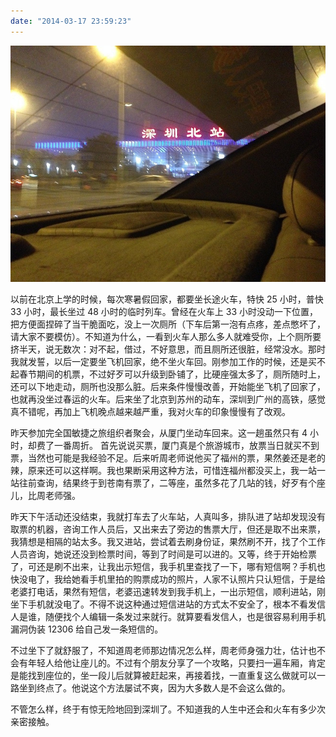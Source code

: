 ```yaml
---
date: "2014-03-17 23:59:23"
---
```


<img src='/_image/2014-03-23/IMG_5134.JPG'>

以前在北京上学的时候，每次寒暑假回家，都要坐长途火车，特快 25 小时，普快 33 小时，最长坐过 48 小时的临时列车。曾经在火车上 33 小时没动一下位置，把方便面捏碎了当干脆面吃，没上一次厕所（下车后第一泡有点疼，差点憋坏了，请大家不要模仿）。不知道为什么，一看到火车人那么多人就难受你，上个厕所要挤半天，说无数次：对不起，借过，不好意思，而且厕所还很脏，经常没水。那时我就发誓，以后一定要坐飞机回家，绝不坐火车回。刚参加工作的时候，还是买不起春节期间的机票，不过好歹可以升级到卧铺了，比硬座强太多了，厕所随时上，还可以下地走动，厕所也没那么脏。后来条件慢慢改善，开始能坐飞机了回家了，也就再没坐过春运的火车。后来坐了北京到苏州的动车，深圳到广州的高铁，感觉真不错呢，再加上飞机晚点越来越严重，我对火车的印象慢慢有了改观。

昨天参加完全国敏捷之旅组织者聚会，从厦门坐动车回来。这一趟虽然只有 4 小时，却费了一番周折。
首先说说买票，厦门真是个旅游城市，放票当日就买不到票，当然也可能是我经验不足。后来听周老师说他买了福州的票，果然姜还是老的辣，原来还可以这样啊。我也果断采用这种方法，可惜连福州都没买上，我一站一站往前查询，结果终于到苍南有票了，二等座，虽然多花了几站的钱，好歹有个座儿，比周老师强。

昨天下午活动还没结束，我就打车去了火车站，人真叫多，排队进了站却发现没有取票的机器，咨询工作人员后，又出来去了旁边的售票大厅，但还是取不出来票，我猜想是相隔的站太多。我又进站，尝试着去刷身份证，果然刷不开，找了个工作人员咨询，她说还没到检票时间，等到了时间是可以进的。又等，终于开始检票了，可还是刷不出来，让我出示短信，我手机里查找了一下，哪有短信啊？手机也快没电了，我给她看手机里拍的购票成功的照片，人家不认照片只认短信，于是给老婆打电话，果然有短信，老婆迅速转发到我手机上，一出示短信，顺利进站，刚坐下手机就没电了。不得不说这种通过短信进站的方式太不安全了，根本不看发信人是谁，随便找个人编辑一条发过来就行。就算要看发信人，也是很容易利用手机漏洞伪装 12306 给自己发一条短信的。

不过坐下了就舒服了，不知道周老师那边情况怎么样，周老师身强力壮，估计也不会有年轻人给他让座儿的。不过有个朋友分享了一个攻略，只要扫一遍车厢，肯定是能找到座位的，坐一段儿后就算被赶起来，再接着找，一直重复这么做就可以一路坐到终点了。他说这个方法屡试不爽，因为大多数人是不会这么做的。

不管怎么样，终于有惊无险地回到深圳了。不知道我的人生中还会和火车有多少次亲密接触。
